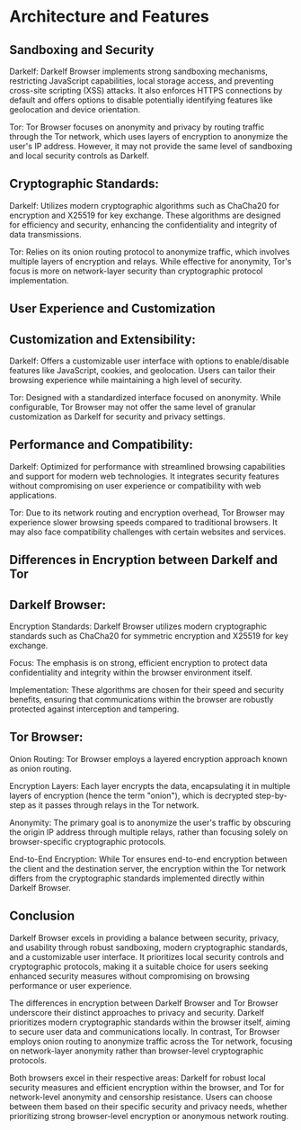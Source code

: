 # Architecture and Features

## Sandboxing and Security
Darkelf: Darkelf Browser implements strong sandboxing mechanisms, restricting JavaScript capabilities, local storage access, and preventing cross-site scripting (XSS) attacks. It also enforces HTTPS connections by default and offers options to disable potentially identifying features like geolocation and device orientation.
        
Tor: Tor Browser focuses on anonymity and privacy by routing traffic through the Tor network, which uses layers of encryption to anonymize the user's IP address. However, it may not provide the same level of sandboxing and local security controls as Darkelf.

## Cryptographic Standards:

Darkelf: Utilizes modern cryptographic algorithms such as ChaCha20 for encryption and X25519 for key exchange. These algorithms are designed for efficiency and security, enhancing the confidentiality and integrity of data transmissions.

Tor: Relies on its onion routing protocol to anonymize traffic, which involves multiple layers of encryption and relays. While effective for anonymity, Tor's focus is more on network-layer security than cryptographic protocol implementation.

## User Experience and Customization

## Customization and Extensibility:
Darkelf: Offers a customizable user interface with options to enable/disable features like JavaScript, cookies, and geolocation. Users can tailor their browsing experience while maintaining a high level of security.
        
Tor: Designed with a standardized interface focused on anonymity. While configurable, Tor Browser may not offer the same level of granular customization as Darkelf for security and privacy settings.

## Performance and Compatibility:
Darkelf: Optimized for performance with streamlined browsing capabilities and support for modern web technologies. It integrates security features without compromising on user experience or compatibility with web applications.

Tor: Due to its network routing and encryption overhead, Tor Browser may experience slower browsing speeds compared to traditional browsers. It may also face compatibility challenges with certain websites and services.

## Differences in Encryption between Darkelf and Tor

## Darkelf Browser:
Encryption Standards: Darkelf Browser utilizes modern cryptographic standards such as ChaCha20 for symmetric encryption and X25519 for key exchange.

Focus: The emphasis is on strong, efficient encryption to protect data confidentiality and integrity within the browser environment itself.
        
Implementation: These algorithms are chosen for their speed and security benefits, ensuring that communications within the browser are robustly protected against interception and tampering.

## Tor Browser:
Onion Routing: Tor Browser employs a layered encryption approach known as onion routing.
        
Encryption Layers: Each layer encrypts the data, encapsulating it in multiple layers of encryption (hence the term "onion"), which is decrypted step-by-step as it passes through relays in the Tor network.
        
Anonymity: The primary goal is to anonymize the user's traffic by obscuring the origin IP address through multiple relays, rather than focusing solely on browser-specific cryptographic protocols.

End-to-End Encryption: While Tor ensures end-to-end encryption between the client and the destination server, the encryption within the Tor network differs from the cryptographic standards implemented directly within Darkelf Browser.

## Conclusion

Darkelf Browser excels in providing a balance between security, privacy, and usability through robust sandboxing, modern cryptographic standards, and a customizable user interface. It prioritizes local security controls and cryptographic protocols, making it a suitable choice for users seeking enhanced security measures without compromising on browsing performance or user experience.

The differences in encryption between Darkelf Browser and Tor Browser underscore their distinct approaches to privacy and security. Darkelf prioritizes modern cryptographic standards within the browser itself, aiming to secure user data and communications locally. In contrast, Tor Browser employs onion routing to anonymize traffic across the Tor network, focusing on network-layer anonymity rather than browser-level cryptographic protocols.

Both browsers excel in their respective areas: Darkelf for robust local security measures and efficient encryption within the browser, and Tor for network-level anonymity and censorship resistance. Users can choose between them based on their specific security and privacy needs, whether prioritizing strong browser-level encryption or anonymous network routing.
